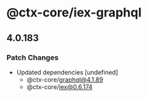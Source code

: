 # @ctx-core/iex-graphql

## 4.0.183
### Patch Changes

- Updated dependencies [undefined]
  - @ctx-core/graphql@4.1.89
  - @ctx-core/iex@0.6.174

